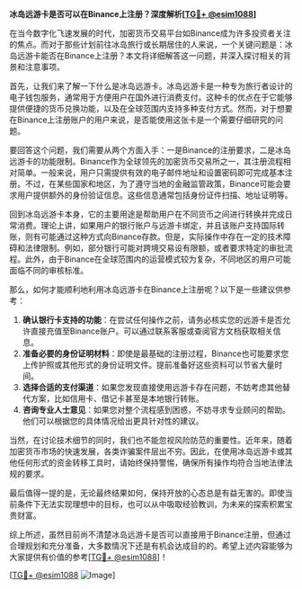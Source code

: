 **冰岛远游卡是否可以在Binance上注册？深度解析[[TG💪+ @esim1088](https://t.me/s/esim1088)]**

在当今数字化飞速发展的时代，加密货币交易平台如Binance成为许多投资者关注的焦点。而对于那些计划前往冰岛旅行或长期居住的人来说，一个关键问题是：冰岛远游卡能否在Binance上注册？本文将详细解答这一问题，并深入探讨相关的背景和注意事项。

首先，让我们来了解一下什么是冰岛远游卡。冰岛远游卡是一种专为旅行者设计的电子钱包服务，通常用于方便用户在国外进行消费支付。这种卡的优点在于它能够提供便捷的货币兑换功能，以及在全球范围内支持多种支付方式。然而，对于想要在Binance上注册账户的用户来说，是否能使用这张卡是一个需要仔细研究的问题。

要回答这个问题，我们需要从两个方面入手：一是Binance的注册要求，二是冰岛远游卡的功能限制。Binance作为全球领先的加密货币交易所之一，其注册流程相对简单。一般来说，用户只需提供有效的电子邮件地址和设置密码即可完成基本注册。不过，在某些国家和地区，为了遵守当地的金融监管政策，Binance可能会要求用户提供额外的身份验证信息。这些信息通常包括身份证件扫描、地址证明等。

回到冰岛远游卡本身，它的主要用途是帮助用户在不同货币之间进行转换并完成日常消费。理论上讲，如果用户的银行账户与远游卡绑定，并且该账户支持国际转账，则有可能通过这种方式向Binance存款。但是，实际操作中存在一定的技术障碍和法律限制。例如，部分银行可能对跨境交易设有限额，或者要求特定的审批流程。此外，由于Binance在全球范围内的运营模式较为复杂，不同地区的用户可能面临不同的审核标准。

那么，如何才能顺利地利用冰岛远游卡在Binance上注册呢？以下是一些建议供参考：

1. **确认银行卡支持的功能**：在尝试任何操作之前，请务必核实您的远游卡是否允许直接充值至Binance账户。可以通过联系客服或查阅官方文档获取相关信息。
2. **准备必要的身份证明材料**：即使是最基础的注册过程，Binance也可能要求您上传护照或其他形式的身份证明文件。提前准备好这些资料可以节省大量时间。
3. **选择合适的支付渠道**：如果您发现直接使用远游卡存在问题，不妨考虑其他替代方案，比如信用卡、借记卡甚至是本地银行转账。
4. **咨询专业人士意见**：如果您对整个流程感到困惑，不妨寻求专业顾问的帮助。他们可以根据您的具体情况给出更具针对性的建议。

当然，在讨论技术细节的同时，我们也不能忽视风险防范的重要性。近年来，随着加密货币市场的快速发展，各类诈骗案件层出不穷。因此，在使用冰岛远游卡或其他任何形式的资金转移工具时，请始终保持警惕，确保所有操作均符合当地法律法规的要求。

最后值得一提的是，无论最终结果如何，保持开放的心态总是有益无害的。即使当前条件下无法实现理想中的目标，也可以从中吸取经验教训，为未来的探索积累宝贵财富。

综上所述，虽然目前尚不清楚冰岛远游卡是否可以直接用于Binance注册，但通过合理规划和充分准备，大多数情况下还是有机会达成目的的。希望上述内容能够为大家提供有价值的参考[[TG💪+ @esim1088](https://t.me/s/esim1088)]！

[[TG💪+ @esim1088](https://t.me/s/esim1088) ![Image](https://i.postimg.cc/4NQfJmqS/Snipaste-2025-05-13-00-14-12.png)]